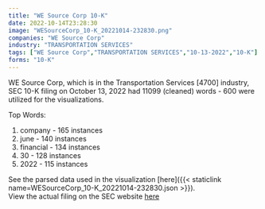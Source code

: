 ```yaml
---
title: "WE Source Corp 10-K"
date: 2022-10-14T23:28:30
image: "WESourceCorp_10-K_20221014-232830.png"
companies: "WE Source Corp"
industry: "TRANSPORTATION SERVICES"
tags: ["WE Source Corp","TRANSPORTATION SERVICES","10-13-2022","10-K"]
forms: "10-K"
---
```

WE Source Corp, which is in the Transportation Services [4700] industry, SEC 10-K filing on October 13, 2022 had 11099 (cleaned) words - 600 were utilized for the visualizations.

Top Words:
1. company - 165 instances
2. june - 140 instances
3. financial - 134 instances
4. 30 - 128 instances
5. 2022 - 115 instances


See the parsed data used in the visualization [here]({{< staticlink name=WESourceCorp_10-K_20221014-232830.json >}}).  
View the actual filing on the SEC website [here](https://www.sec.gov/Archives/edgar/data/1368275/0001062993-22-020762.txt)
